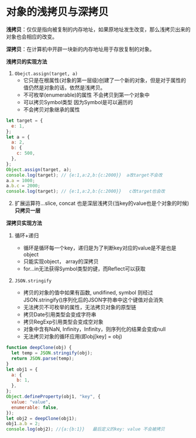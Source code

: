 # 对象的浅拷贝与深拷贝

**浅拷贝**：仅仅是指向被复制的内存地址，如果原地址发生改变，那么浅拷贝出来的对象也会相应的改变。

**深拷贝**：在计算机中开辟一块新的内存地址用于存放复制的对象。

**浅拷贝的实现方法**
1. `Obejct.assign(target, a)`
    - 它只是在根属性(对象的第一层级)创建了一个新的对象，但是对于属性的值仍然是对象的话，依然是浅拷贝。
    - 不可枚举(enumerable)的属性   不会拷贝到第一个对象中
    - 可以拷贝Symbol类型   因为Symbol是可以遍历的
    - 不会拷贝对象继承的属性
``` javascript
let target = {
  e: 1,
};
let a = {
  a: 2,
  b: {
    c: 500,
  },
};
Object.assign(target, a);
console.log(target); // {e:1,a:2,b:{c:2000}}  a改target不会改
a.a = 1000;
a.b.c = 2000;
console.log(target); // {e:1,a:2,b:{c:2000}}   c改target也会改
```

2. 扩展运算符...slice, concat   也是深层浅拷贝(当key的value也是个对象的时候)   **只拷贝一层**


**深拷贝实现方法**

1. 循环+递归
    - 循环是循环每一个key，递归是为了判断key对应的value是不是也是object
    - 只能实现object， array的深拷贝
    - for...in无法获得Symbol类型的键，而Reflect可以获取

2. `JSON.stringify`
    - 拷贝的对象的值中如果有函数, undifined, symbol 则经过JSON.stringify()序列化后的JSON字符串中这个键值对会消失
    - 无法拷贝不可枚举的属性，无法拷贝对象的原型链
    - 拷贝Date引用类型会变成字符串
    - 拷贝RegExp引用类型会变成空对象
    - 对象中含有NaN, Infinity，Infinity，则序列化的结果会变成null
    - 无法拷贝对象的循环应用(即obj[key] = obj)
``` javascript
function deepClone(obj) {
  let temp = JSON.stringify(obj);
  return JSON.parse(temp);
}
let obj1 = {
  a: {
    b: 1,
  },
};
Object.defineProperty(obj1, "key", {
  value: "value",
  enumerable: false,
});
let obj2 = deepClone(obj1);
obj1.a.b = 2;
console.log(obj2); //{a:{b:1}}   最后定义的key: value 不会被拷贝
```
